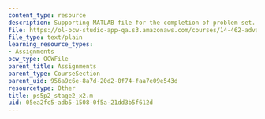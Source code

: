 ```yaml
---
content_type: resource
description: Supporting MATLAB file for the completion of problem set.
file: https://ol-ocw-studio-app-qa.s3.amazonaws.com/courses/14-462-advanced-macroeconomics-ii-spring-2004/05ea2fc5adb515080f5a21dd3b5f612d_ps5p2_stage2_x2.m
file_type: text/plain
learning_resource_types:
- Assignments
ocw_type: OCWFile
parent_title: Assignments
parent_type: CourseSection
parent_uid: 956a9c6e-8a7d-20d2-0f74-faa7e09e543d
resourcetype: Other
title: ps5p2_stage2_x2.m
uid: 05ea2fc5-adb5-1508-0f5a-21dd3b5f612d
---
```

